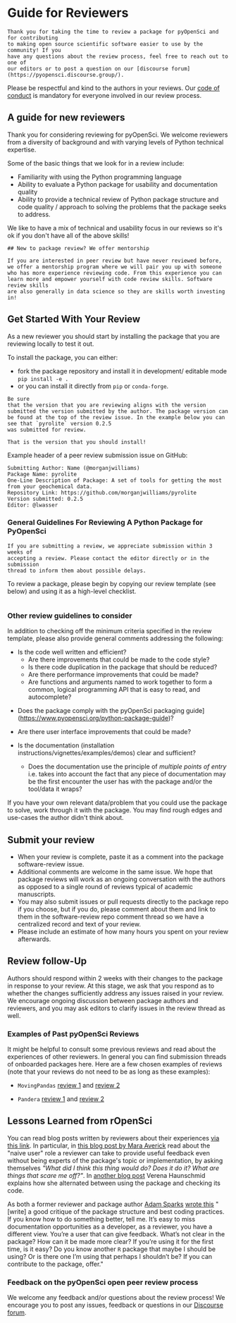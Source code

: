 # Guide for Reviewers

```{epigraph}
Thank you for taking the time to review a package for pyOpenSci and for contributing
to making open source scientific software easier to use by the community! If you
have any questions about the review process, feel free to reach out to one of
our editors or to post a question on our [discourse forum](https://pyopensci.discourse.group/).  
```

Please be respectful and kind to the authors in your reviews. Our
[code of conduct](../about-peer-review/code-of-conduct) is mandatory for everyone involved in our
review process.

## A guide for new reviewers

Thank you for considering reviewing for pyOpenSci. We welcome reviewers 
from a diversity of background and with varying levels of Python technical 
expertise. 

Some of the basic things that we look for in a review include:

* Familiarity with using the Python programming language 
* Ability to evaluate a Python package for usability and documentation quality  
* Ability to provide a technical review of Python package structure and code quality / approach to solving the problems that the package seeks to address.  

We like to have a mix of technical and usability focus in our reviews so it's ok if you don't have all of the above skills!

```{note}
## New to package review? We offer mentorship 

If you are interested in peer review but have never reviewed before, 
we offer a mentorship program where we will pair you up with someone 
who has more experience reviewing code. From this experience you can 
learn more and empower yourself with code review skills. Software review skills 
are also generally in data science so they are skills worth investing in! 
```

## Get Started With Your Review
As a new reviewer you should start by installing the package that you are
reviewing locally to test it out. 

To install the package, you can either:

* fork the package repository and install it in
development/ editable mode `pip install -e .` 
* or you can install it directly from `pip` or `conda-forge`. 

```{important}
Be sure
that the version that you are reviewing aligns with the version 
submitted the version submitted by the author. The package version can 
be found at the top of the review issue. In the example below you can 
see that `pyrolite` version 0.2.5
was submitted for review. 

That is the version that you should install!

``` 

Example header of a peer review submission issue on GitHub:

```
Submitting Author: Name (@morganjwilliams)
Package Name: pyrolite
One-Line Description of Package: A set of tools for getting the most from your geochemical data.
Repository Link: https://github.com/morganjwilliams/pyrolite
Version submitted: 0.2.5
Editor: @lwasser
```

### General Guidelines For Reviewing A Python Package for PyOpenSci

```{note}
If you are submitting a review, we appreciate submission within 3 weeks of
accepting a review. Please contact the editor directly or in the submission
thread to inform them about possible delays.
```

To review a package, please begin by copying our
review template (see below) and using it as a
high-level checklist. 

```{include} ../appendices/review-template.md
```

### Other review guidelines to consider 

In addition to checking off the minimum criteria specified
in the review template, please also provide general comments addressing the following:

- Is the code well written and efficient?
  * Are there improvements that could be made to the code style?
  * Is there code duplication in the package that should be reduced?
  * Are there performance improvements that could be made?
  * Are functions and arguments named to work together to form a common, logical programming API that is easy to read, and autocomplete?

* Does the package comply with the pyOpenSci packaging guide](https://www.pyopensci.org/python-package-guide)?

* Are there user interface improvements that could be made?
* Is the documentation (installation instructions/vignettes/examples/demos) clear and sufficient? 
    * Does the documentation use the principle of *multiple points of entry* i.e. takes into account the fact that any piece of documentation may be the first encounter the user has with the package and/or the tool/data it wraps?

If you have your own relevant data/problem that you could use the package to solve, work through it with the package. You may find rough edges and use-cases the author didn't think about.

## Submit your review
* When your review is complete, paste it as a comment into the package software-review issue.
* Additional comments are welcome in the same issue. We hope that package reviews will work as an ongoing conversation with the authors as opposed to a single round of reviews typical of academic manuscripts.
* You may also submit issues or pull requests directly to the package repo if you choose, but if you do, please comment about them and link to them in the software-review repo comment thread so we have a centralized record and text of your review.
* Please include an estimate of how many hours you spent on your review afterwards.

## Review follow-Up
Authors should respond within 2 weeks with their changes to the package in response to your review. At this stage, we ask that you respond as to whether the changes sufficiently address any issues raised in your review. We encourage ongoing discussion between package authors and reviewers, and you may ask editors to clarify issues in the review thread as well.


### Examples of Past pyOpenSci Reviews

It might be helpful to consult some previous reviews and read about the
experiences of other reviewers. In general you can find submission threads of
onboarded packages here. Here are a few chosen examples of reviews (note that
your reviews do not need to be as long as these examples):

* `MovingPandas` [review 1](https://github.com/pyOpenSci/software-review/issues/18#issuecomment-579520816) and [review 2](https://github.com/pyOpenSci/software-review/issues/18#issuecomment-581752433)

* `Pandera` [review 1](https://github.com/pyOpenSci/software-review/issues/12#issuecomment-527622205) and [review 2](https://github.com/pyOpenSci/software-review/issues/12#issuecomment-531491008)

## Lessons Learned from rOpenSci
You can read blog posts written by reviewers about their experiences [via this link](https://ropensci.org/tags/reviewer/). In particular, in [this blog post by Mara Averick](https://ropensci.org/blog/2017/08/22/first-package-review/) read about the "naive user" role a reviewer can take to provide useful feedback even without being experts of the package's topic or implementation, by asking themselves _"What did I think this thing would do? Does it do it? What are things that scare me off?"_. In [another blog post](https://ropensci.org/blog/2017/09/08/first-review-experiences/) Verena Haunschmid explains how she alternated between using the package and checking its code.

As both a former reviewer and package author [Adam Sparks](https://adamhsparks.com) [wrote this](https://twitter.com/adamhsparks/status/898132036451303425) "[write] a good critique of the package structure 
and best coding practices. If you know how to do something better, tell 
me. It’s easy to miss documentation opportunities as a developer, as a 
reviewer, you have a different view. You’re a user that can give 
feedback. What’s not clear in the package? How can it be made more 
clear? If you’re using it for the first time, is it easy? Do you know 
another `R` package that maybe I should be using? Or is there one I’m 
using that perhaps I shouldn’t be? If you can contribute to the package, 
offer."

### Feedback on the pyOpenSci open peer review process

We welcome any feedback and/or questions about the review process! We encourage you to post any issues, feedback or questions in our [Discourse forum](https://pyopensci.discourse.group/c/review-process/7).

